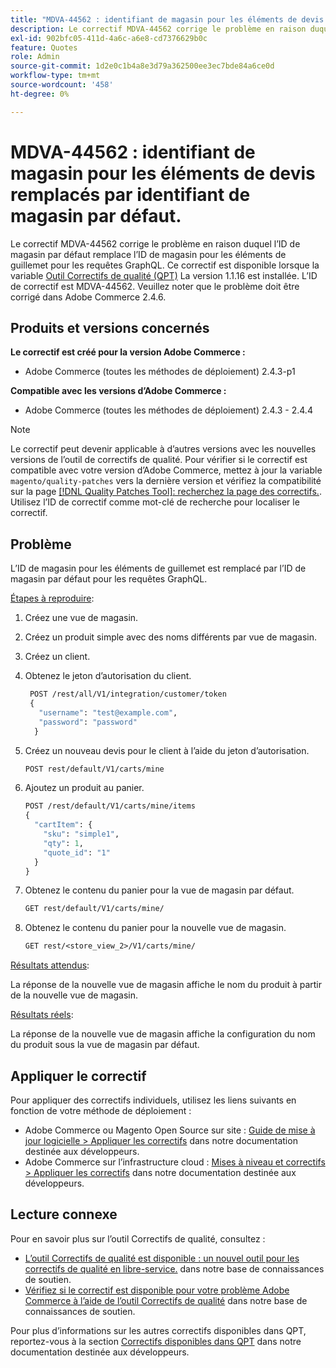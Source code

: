 ```yaml
---
title: "MDVA-44562 : identifiant de magasin pour les éléments de devis remplacés par l’identifiant de magasin par défaut"
description: Le correctif MDVA-44562 corrige le problème en raison duquel l’ID de magasin par défaut remplace l’ID de magasin pour les éléments de guillemet pour les requêtes GraphQL. Ce correctif est disponible lorsque l’[outil de correctifs de qualité (QPT)](/help/announcements/adobe-commerce-announcements/magento-quality-patches-released-new-tool-to-self-serve-quality-patches.md) 1.1.16 est installé. L’ID de correctif est MDVA-44562. Veuillez noter que le problème doit être corrigé dans Adobe Commerce 2.4.6.
exl-id: 902bfc05-411d-4a6c-a6e8-cd7376629b0c
feature: Quotes
role: Admin
source-git-commit: 1d2e0c1b4a8e3d79a362500ee3ec7bde84a6ce0d
workflow-type: tm+mt
source-wordcount: '458'
ht-degree: 0%

---
```


# MDVA-44562 : identifiant de magasin pour les éléments de devis remplacés par identifiant de magasin par défaut.

Le correctif MDVA-44562 corrige le problème en raison duquel l’ID de magasin par défaut remplace l’ID de magasin pour les éléments de guillemet pour les requêtes GraphQL. Ce correctif est disponible lorsque la variable [Outil Correctifs de qualité (QPT)](/help/announcements/adobe-commerce-announcements/magento-quality-patches-released-new-tool-to-self-serve-quality-patches.md) La version 1.1.16 est installée. L’ID de correctif est MDVA-44562. Veuillez noter que le problème doit être corrigé dans Adobe Commerce 2.4.6.

## Produits et versions concernés

**Le correctif est créé pour la version Adobe Commerce :**

* Adobe Commerce (toutes les méthodes de déploiement) 2.4.3-p1

**Compatible avec les versions d’Adobe Commerce :**

* Adobe Commerce (toutes les méthodes de déploiement) 2.4.3 - 2.4.4

>[!NOTE]
>
>Le correctif peut devenir applicable à d’autres versions avec les nouvelles versions de l’outil de correctifs de qualité. Pour vérifier si le correctif est compatible avec votre version d’Adobe Commerce, mettez à jour la variable `magento/quality-patches` vers la dernière version et vérifiez la compatibilité sur la page [[!DNL Quality Patches Tool]: recherchez la page des correctifs.](https://devdocs.magento.com/quality-patches/tool.html#patch-grid). Utilisez l’ID de correctif comme mot-clé de recherche pour localiser le correctif.

## Problème

L’ID de magasin pour les éléments de guillemet est remplacé par l’ID de magasin par défaut pour les requêtes GraphQL.

<u>Étapes à reproduire</u>:

1. Créez une vue de magasin.
1. Créez un produit simple avec des noms différents par vue de magasin.
1. Créez un client.
1. Obtenez le jeton d’autorisation du client.

   ```GraphQL
    POST /rest/all/V1/integration/customer/token
    {
      "username": "test@example.com",
      "password": "password"
     }
   ```

1. Créez un nouveau devis pour le client à l’aide du jeton d’autorisation.

   ```GraphQL
   POST rest/default/V1/carts/mine
   ```

1. Ajoutez un produit au panier.

   ```GraphQL
   POST /rest/default/V1/carts/mine/items
   {
     "cartItem": {
       "sku": "simple1",
       "qty": 1,
       "quote_id": "1"
     }
   }
   ```

1. Obtenez le contenu du panier pour la vue de magasin par défaut.

   ```GraphQL
   GET rest/default/V1/carts/mine/
   ```

1. Obtenez le contenu du panier pour la nouvelle vue de magasin.

   ```GraphQL
   GET rest/<store_view_2>/V1/carts/mine/
   ```

<u>Résultats attendus</u>:

La réponse de la nouvelle vue de magasin affiche le nom du produit à partir de la nouvelle vue de magasin.

<u>Résultats réels</u>:

La réponse de la nouvelle vue de magasin affiche la configuration du nom du produit sous la vue de magasin par défaut.

## Appliquer le correctif

Pour appliquer des correctifs individuels, utilisez les liens suivants en fonction de votre méthode de déploiement :

* Adobe Commerce ou Magento Open Source sur site : [Guide de mise à jour logicielle > Appliquer les correctifs](https://devdocs.magento.com/guides/v2.4/comp-mgr/patching/mqp.html) dans notre documentation destinée aux développeurs.
* Adobe Commerce sur l’infrastructure cloud : [Mises à niveau et correctifs > Appliquer les correctifs](https://devdocs.magento.com/cloud/project/project-patch.html) dans notre documentation destinée aux développeurs.

## Lecture connexe

Pour en savoir plus sur l’outil Correctifs de qualité, consultez :

* [L’outil Correctifs de qualité est disponible : un nouvel outil pour les correctifs de qualité en libre-service.](/help/announcements/adobe-commerce-announcements/magento-quality-patches-released-new-tool-to-self-serve-quality-patches.md) dans notre base de connaissances de soutien.
* [Vérifiez si le correctif est disponible pour votre problème Adobe Commerce à l’aide de l’outil Correctifs de qualité](/help/support-tools/patches-available-in-qpt-tool/check-patch-for-magento-issue-with-magento-quality-patches.md) dans notre base de connaissances de soutien.

Pour plus d’informations sur les autres correctifs disponibles dans QPT, reportez-vous à la section [Correctifs disponibles dans QPT](https://devdocs.magento.com/quality-patches/tool.html#patch-grid) dans notre documentation destinée aux développeurs.
